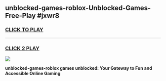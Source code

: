 
## unblocked-games-roblox-Unblocked-Games-Free-Play #jxwr8
<h3>
<a href="https://us.freeplayer.one?title=unblocked-games-roblox&ref=9M">CLICK TO PLAY</a></h3>
<hr>

<h3>
<a href="https://us.freeplayer.one?title=unblocked-games-roblox&ref=9M">CLICK 2 PLAY</a>
  
</h3>

<a href="https://us.freeplayer.one?title=unblocked-games-roblox&ref=9M"><img src="https://clearcache.store/games.png"></a>


**unblocked-games-roblox games unblocked: Your Gateway to Fun and Accessible Online Gaming**
